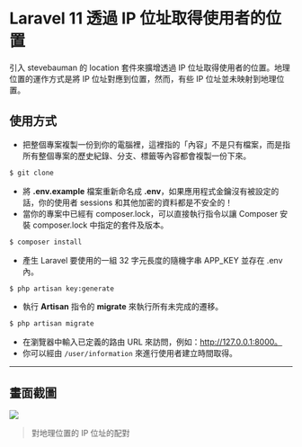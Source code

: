 # Laravel 11 透過 IP 位址取得使用者的位置

引入 stevebauman 的 location 套件來擴增透過 IP 位址取得使用者的位置。地理位置的運作方式是將 IP 位址對應到位置，然而，有些 IP 位址並未映射到地理位置。

## 使用方式
- 把整個專案複製一份到你的電腦裡，這裡指的「內容」不是只有檔案，而是指所有整個專案的歷史紀錄、分支、標籤等內容都會複製一份下來。
```sh
$ git clone
```
- 將 __.env.example__ 檔案重新命名成 __.env__，如果應用程式金鑰沒有被設定的話，你的使用者 sessions 和其他加密的資料都是不安全的！
- 當你的專案中已經有 composer.lock，可以直接執行指令以讓 Composer 安裝 composer.lock 中指定的套件及版本。
```sh
$ composer install
```
- 產生 Laravel 要使用的一組 32 字元長度的隨機字串 APP_KEY 並存在 .env 內。
```sh
$ php artisan key:generate
```
- 執行 __Artisan__ 指令的 __migrate__ 來執行所有未完成的遷移。
```sh
$ php artisan migrate
```
- 在瀏覽器中輸入已定義的路由 URL 來訪問，例如：http://127.0.0.1:8000。
- 你可以經由 `/user/information` 來進行使用者建立時間取得。

----

## 畫面截圖
![](https://i.imgur.com/KEPGSrR.png)
> 對地理位置的 IP 位址的配對
